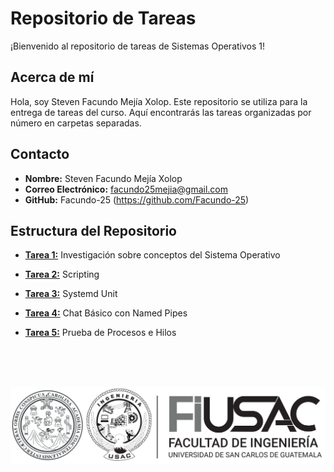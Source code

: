 # Repositorio de Tareas

¡Bienvenido al repositorio de tareas de Sistemas Operativos 1!

## Acerca de mí

Hola, soy Steven Facundo Mejía Xolop. Este repositorio se utiliza para la entrega de tareas del curso. Aquí encontrarás las tareas organizadas por número en carpetas separadas.

## Contacto

- **Nombre:** Steven Facundo Mejía Xolop
- **Correo Electrónico:** facundo25mejia@gmail.com
- **GitHub:** Facundo-25 (https://github.com/Facundo-25)

## Estructura del Repositorio

- **[Tarea 1:](https://github.com/Facundo-25/so1_actividades_202104160/blob/main/actividad1)** Investigación sobre conceptos del Sistema Operativo


- **[Tarea 2:](https://github.com/Facundo-25/so1_actividades_202104160/tree/main/actividad2)** Scripting


- **[Tarea 3:](https://github.com/Facundo-25/so1_actividades_202104160/tree/main/actividad3)** Systemd Unit


- **[Tarea 4:](https://github.com/Facundo-25/so1_actividades_202104160/tree/main/actividad4)** Chat Básico con Named Pipes 


- **[Tarea 5:](https://github.com/Facundo-25/so1_actividades_202104160/tree/main/actividad5)** Prueba de Procesos e Hilos

<br>
<br>
<br>

![Logo](actividad1/Multimedia/Logo.png)
